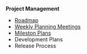 **Project Management**
* [Roadmap](https://github.com/eclipse/che/wiki/Roadmap)
* [Weekly Planning Meetings](https://github.com/eclipse/che/wiki/Roadmap-Meeting-Schedule)  
* [Mileston Plans](https://github.com/eclipse/che/wiki/Iteration-Plans)
* Development Plans
* Release Process
